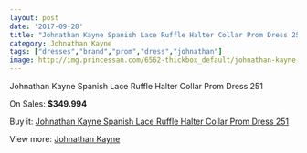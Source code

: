 ```yaml
---
layout: post
date: '2017-09-28'
title: "Johnathan Kayne Spanish Lace Ruffle Halter Collar Prom Dress 251"
category: Johnathan Kayne
tags: ["dresses","brand","prom","dress","johnathan"]
image: http://img.princessan.com/6562-thickbox_default/johnathan-kayne-spanish-lace-ruffle-halter-collar-prom-dress-251.jpg
---
```

Johnathan Kayne Spanish Lace Ruffle Halter Collar Prom Dress 251

On Sales: **$349.994**
<a href="https://www.princessan.com/en/johnathan-kayne/3002-johnathan-kayne-spanish-lace-ruffle-halter-collar-prom-dress-251.html"><amp-img layout="responsive" width="600" height="600" src="//img.princessan.com/6562-thickbox_default/johnathan-kayne-spanish-lace-ruffle-halter-collar-prom-dress-251.jpg" alt="Johnathan Kayne Spanish Lace Ruffle Halter Collar Prom Dress 251 0" /></a>
<a href="https://www.princessan.com/en/johnathan-kayne/3002-johnathan-kayne-spanish-lace-ruffle-halter-collar-prom-dress-251.html"><amp-img layout="responsive" width="600" height="600" src="//img.princessan.com/6564-thickbox_default/johnathan-kayne-spanish-lace-ruffle-halter-collar-prom-dress-251.jpg" alt="Johnathan Kayne Spanish Lace Ruffle Halter Collar Prom Dress 251 1" /></a>
<a href="https://www.princessan.com/en/johnathan-kayne/3002-johnathan-kayne-spanish-lace-ruffle-halter-collar-prom-dress-251.html"><amp-img layout="responsive" width="600" height="600" src="//img.princessan.com/6563-thickbox_default/johnathan-kayne-spanish-lace-ruffle-halter-collar-prom-dress-251.jpg" alt="Johnathan Kayne Spanish Lace Ruffle Halter Collar Prom Dress 251 2" /></a>

Buy it: [Johnathan Kayne Spanish Lace Ruffle Halter Collar Prom Dress 251](https://www.princessan.com/en/johnathan-kayne/3002-johnathan-kayne-spanish-lace-ruffle-halter-collar-prom-dress-251.html "Johnathan Kayne Spanish Lace Ruffle Halter Collar Prom Dress 251")

View more: [Johnathan Kayne](https://www.princessan.com/en/25-johnathan-kayne "Johnathan Kayne")